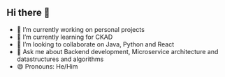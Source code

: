 ## Hi there 👋
- 🔭 I’m currently working on personal projects
- 🌱 I’m currently learning for CKAD
- 👯 I’m looking to collaborate on Java, Python and React
- 💬 Ask me about Backend development, Microservice architecture and datastructures and algorithms
- 😄 Pronouns: He/Him
